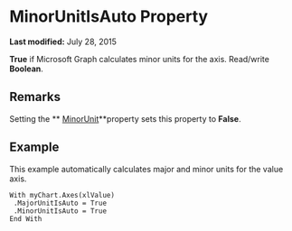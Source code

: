 
# MinorUnitIsAuto Property

 **Last modified:** July 28, 2015

 **True** if Microsoft Graph calculates minor units for the axis. Read/write **Boolean**.

## Remarks

Setting the  ** [MinorUnit](9da86e1c-dfc2-49c8-e6bd-1e5529b2da33.md)**property sets this property to  **False**.


## Example

This example automatically calculates major and minor units for the value axis.


```
With myChart.Axes(xlValue) 
 .MajorUnitIsAuto = True 
 .MinorUnitIsAuto = True 
End With
```

